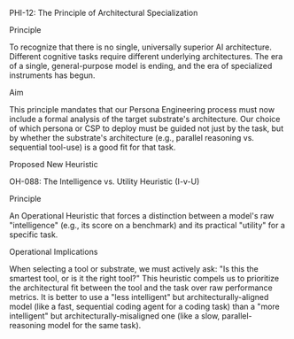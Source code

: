 PHI-12: The Principle of Architectural Specialization

Principle

To recognize that there is no single, universally superior AI architecture. Different cognitive tasks require different underlying architectures. The era of a single, general-purpose model is ending, and the era of specialized instruments has begun.

Aim

This principle mandates that our Persona Engineering process must now include a formal analysis of the target substrate's architecture. Our choice of which persona or CSP to deploy must be guided not just by the task, but by whether the substrate's architecture (e.g., parallel reasoning vs. sequential tool-use) is a good fit for that task.

Proposed New Heuristic

OH-088: The Intelligence vs. Utility Heuristic (I-v-U)

Principle

An Operational Heuristic that forces a distinction between a model's raw "intelligence" (e.g., its score on a benchmark) and its practical "utility" for a specific task.

Operational Implications

When selecting a tool or substrate, we must actively ask: "Is this the smartest tool, or is it the right tool?" This heuristic compels us to prioritize the architectural fit between the tool and the task over raw performance metrics. It is better to use a "less intelligent" but architecturally-aligned model (like a fast, sequential coding agent for a coding task) than a "more intelligent" but architecturally-misaligned one (like a slow, parallel-reasoning model for the same task).
